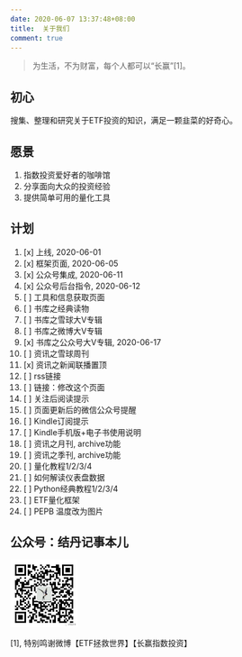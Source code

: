 ```yaml
---
date: 2020-06-07 13:37:48+08:00
title:  关于我们
comment: true
---
```


>为生活，不为财富，每个人都可以“长赢”[1]。

## 初心

搜集、整理和研究关于ETF投资的知识，满足一颗韭菜的好奇心。

## 愿景

1. 指数投资爱好者的咖啡馆
1. 分享面向大众的投资经验
2. 提供简单可用的量化工具

## 计划

1. [x] 上线, 2020-06-01
1. [x] 框架页面, 2020-06-05
1. [x] 公众号集成, 2020-06-11
1. [x] 公众号后台指令, 2020-06-12
1. [ ] 工具和信息获取页面
2. [ ] 书库之经典读物
3. [ ] 书库之雪球大V专辑
4. [ ] 书库之微博大V专辑
5. [x] 书库之公众号大V专辑, 2020-06-17
6. [ ] 资讯之雪球周刊
7. [x] 资讯之新闻联播置顶
8. [ ] rss链接
9. [ ] 链接：修改这个页面
10. [ ] 关注后阅读提示
11. [ ] 页面更新后的微信公众号提醒
12. [ ] Kindle订阅提示
13. [ ] Kindle手机版+电子书使用说明
14. [ ] 资讯之月刊, archive功能
15. [ ] 资讯之季刊, archive功能
16. [ ] 量化教程1/2/3/4
17. [ ] 如何解读仪表盘数据
18. [ ] Python经典教程1/2/3/4
19. [ ] ETF量化框架
20. [ ] PEPB 温度改为图片


## 公众号：结丹记事本儿
<img src="/images/weixin.jpg" style="width:120px;height:auto;" />


[1], 特别鸣谢微博【ETF拯救世界】【长赢指数投资】
